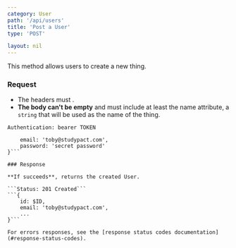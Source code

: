 ```yaml
---
category: User
path: '/api/users'
title: 'Post a User'
type: 'POST'

layout: nil
---
```


This method allows users to create a new thing.

### Request

* The headers must .
* **The body can't be empty** and must include at least the name attribute, a `string` that will be used as the name of the thing.

```Authentication: bearer TOKEN```
```{
    email: 'toby@studypact.com',
    password: 'secret password'
}```

### Response

**If succeeds**, returns the created User.

```Status: 201 Created```
```{
    id: $ID,
    email: 'toby@studypact.com',
    ...
}```

For errors responses, see the [response status codes documentation](#response-status-codes).
